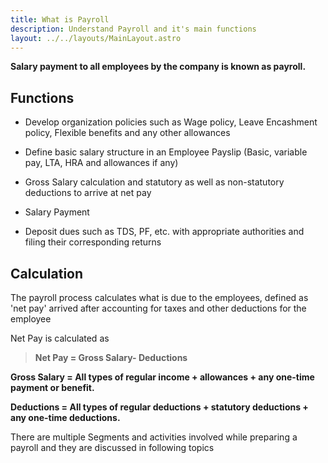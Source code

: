 ```yaml
---
title: What is Payroll
description: Understand Payroll and it's main functions
layout: ../../layouts/MainLayout.astro
---
```


**Salary payment to all employees by the company is known as payroll.**

## Functions

* Develop organization policies such as Wage policy, Leave Encashment policy, Flexible benefits and any other allowances

* Define basic salary structure in an Employee Payslip (Basic, variable pay, LTA, HRA and allowances if any)

* Gross Salary calculation and statutory as well as non-statutory deductions to arrive at net pay

* Salary Payment 

* Deposit dues such as TDS, PF, etc. with appropriate authorities and filing their corresponding returns



## Calculation

The payroll process calculates what is due to the employees, defined as 'net pay' arrived after accounting for taxes and other deductions for the employee

Net Pay is calculated as

> **Net Pay = Gross Salary- Deductions**

**Gross Salary = All types of regular income + allowances + any one-time payment or benefit.**

**Deductions = All types of regular deductions + statutory deductions + any one-time deductions.**


There are multiple Segments and activities involved while preparing a payroll and they are discussed in following topics